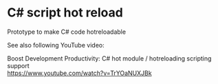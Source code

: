 # C# script hot reload
Prototype to make C# code hotreloadable

See also following YouTube video:

Boost Development Productivity: C# hot module / hotreloading scripting support<br>
https://www.youtube.com/watch?v=TrYOaNUXJBk

